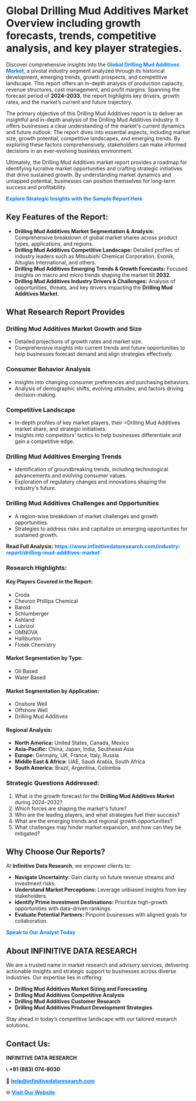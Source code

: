 <h1>Global Drilling Mud Additives Market Overview including growth forecasts, trends, competitive analysis, and key player strategies.</h1>
<p>
Discover comprehensive insights into the 
<a href="https://www.infinitivedataresearch.com/industry-report/drilling-mud-additives-market" rel="dofollow" style="color: #007BFF; text-decoration: none;"><strong>Global Drilling Mud Additives Market</strong></a>, a pivotal industry segment analyzed through its historical development, emerging trends, growth prospects, and competitive landscape. This report offers an in-depth analysis of production capacity, revenue structures, cost management, and profit margins. Spanning the forecast period of <strong>2024–2033</strong>, the report highlights key drivers, growth rates, and the market’s current and future trajectory.
</p>
<p>
The primary objective of this Drilling Mud Additives report is to deliver an insightful and in-depth analysis of the Drilling Mud Additives industry. It offers businesses a clear understanding of the market's current dynamics and future outlook. The report dives into essential aspects, including market size, growth potential, competitive landscapes, and emerging trends. By exploring these factors comprehensively, stakeholders can make informed decisions in an ever-evolving business environment.
</p>
<p>
Ultimately, the Drilling Mud Additives market report provides a roadmap for identifying lucrative market opportunities and crafting strategic initiatives that drive sustained growth. By understanding market dynamics and untapped potential, businesses can position themselves for long-term success and profitability.
</p>
<p>
<a href="https://www.infinitivedataresearch.com/request-sample/reportId=102181" style="color: #007BFF; text-decoration: none;"><strong>Explore Strategic Insights with the Sample Report Here</strong></a>
</p>

<h2>Key Features of the Report:</h2>
<ul>
<li><strong>Drilling Mud Additives Market Segmentation & Analysis:</strong> Comprehensive breakdown of global market shares across product types, applications, and regions.</li>
<li><strong>Drilling Mud Additives Competitive Landscape:</strong> Detailed profiles of industry leaders such as Mitsubishi Chemical Corporation, Evonik, Altuglas International, and others.</li>
<li><strong>Drilling Mud Additives Emerging Trends & Growth Forecasts:</strong> Focused insights on macro and micro trends shaping the market till <strong>2032</strong>.</li>
<li><strong>Drilling Mud Additives Industry Drivers & Challenges:</strong> Analysis of opportunities, threats, and key drivers impacting the <strong>Drilling Mud Additives Market</strong>.</li>
</ul>

<h2>What Research Report Provides</h2>
<h3>Drilling Mud Additives Market Growth and Size</h3>
<ul>
<li>Detailed projections of growth rates and market size.</li>
<li>Comprehensive insights into current trends and future opportunities to help businesses forecast demand and align strategies effectively.</li>
</ul>

<h3>Consumer Behavior Analysis</h3>
<ul>
<li>Insights into changing consumer preferences and purchasing behaviors.</li>
<li>Analysis of demographic shifts, evolving attitudes, and factors driving decision-making.</li>
</ul>

<h3>Competitive Landscape</h3>
<ul>
<li>In-depth profiles of key market players, their >Drilling Mud Additives market share, and strategic initiatives.</li>
<li>Insights into competitors' tactics to help businesses differentiate and gain a competitive edge.</li>
</ul>

<h3>Drilling Mud Additives Emerging Trends</h3>
<ul>
<li>Identification of groundbreaking trends, including technological advancements and evolving consumer values.</li>
<li>Exploration of regulatory changes and innovations shaping the industry's future.</li>
</ul>

<h3>Drilling Mud Additives Challenges and Opportunities</h3>
<ul>
<li>A region-wise breakdown of market challenges and growth opportunities.</li>
<li>Strategies to address risks and capitalize on emerging opportunities for sustained growth.</li>
</ul>
<p><strong>Read Full Analysis:</strong> <a href="https://www.infinitivedataresearch.com/industry-report/drilling-mud-additives-market" rel="dofollow" style="color: #007BFF; text-decoration: none;"><strong>https://www.infinitivedataresearch.com/industry-report/drilling-mud-additives-market</strong></a></p>
<h3>Research Highlights:</h3>
<h4>Key Players Covered in the Report:</h4>
<ul><li>Croda</li><li>Chevron Phillips Chemical</li><li>Baroid</li><li>Schlumberger</li><li>Ashland</li><li>Lubrizol</li><li>OMNOVA</li><li>Halliburton</li><li>Flotek Chemistry</li></ul>
<h4>Market Segmentation by Type:</h4>
<ul><li>Oil Based</li><li>Water Based</li></ul>
<h4>Market Segmentation by Application:</h4>
<ul><li>Onshore Well</li><li>Offshore Well</li><li>Drilling Mud Additives</li></ul>

<h4>Regional Analysis:</h4>
<ul>
<li><strong>North America:</strong> United States, Canada, Mexico</li>
<li><strong>Asia-Pacific:</strong> China, Japan, India, Southeast Asia</li>
<li><strong>Europe:</strong> Germany, UK, France, Italy, Russia</li>
<li><strong>Middle East & Africa:</strong> UAE, Saudi Arabia, South Africa</li>
<li><strong>South America:</strong> Brazil, Argentina, Colombia</li>
</ul>

<h3>Strategic Questions Addressed:</h3>
<ol>
<li>What is the growth forecast for the <strong>Drilling Mud Additives Market</strong> during 2024–2032?</li>
<li>Which forces are shaping the market's future?</li>
<li>Who are the leading players, and what strategies fuel their success?</li>
<li>What are the emerging trends and regional growth opportunities?</li>
<li>What challenges may hinder market expansion, and how can they be mitigated?</li>
</ol>

<h2>Why Choose Our Reports?</h2>
<p>At <strong>Infinitive Data Research</strong>, we empower clients to:</p>
<ul>
<li><strong>Navigate Uncertainty:</strong> Gain clarity on future revenue streams and investment risks.</li>
<li><strong>Understand Market Perceptions:</strong> Leverage unbiased insights from key stakeholders.</li>
<li><strong>Identify Prime Investment Destinations:</strong> Prioritize high-growth opportunities with data-driven rankings.</li>
<li><strong>Evaluate Potential Partners:</strong> Pinpoint businesses with aligned goals for collaboration.</li>
</ul>
<p><a href="https://www.infinitivedataresearch.com/industry-report/drilling-mud-additives-market" rel="dofollow" style="color: #007BFF; text-decoration: none;"><strong>Speak to Our Analyst Today</strong></a></p>

<h2>About INFINITIVE DATA RESEARCH</h2>
<p>We are a trusted name in market research and advisory services, delivering actionable insights and strategic support to businesses across diverse industries. Our expertise lies in offering:</p>
<ul>
<li><strong>Drilling Mud Additives Market Sizing and Forecasting</strong></li>
<li><strong>Drilling Mud Additives Competitive Analysis</strong></li>
<li><strong>Drilling Mud Additives Customer Research</strong></li>
<li><strong>Drilling Mud Additives Product Development Strategies</strong></li>
</ul>
<p>Stay ahead in today’s competitive landscape with our tailored research solutions.</p>

<h2>Contact Us:</h2>
<p><strong>INFINITIVE DATA RESEARCH</strong></p>
<p>📞 <strong>+91 (883) 074-8030</strong></p>
<p>📧 <strong><a href="mailto:help@infinitivedataresearch.com" style="color: #007BFF;">help@infinitivedataresearch.com</a></strong></p>
<p>🌐 <strong><a href="https://www.infinitivedataresearch.com" rel="dofollow" style="color: #007BFF;">Visit Our Website</a></strong></p>